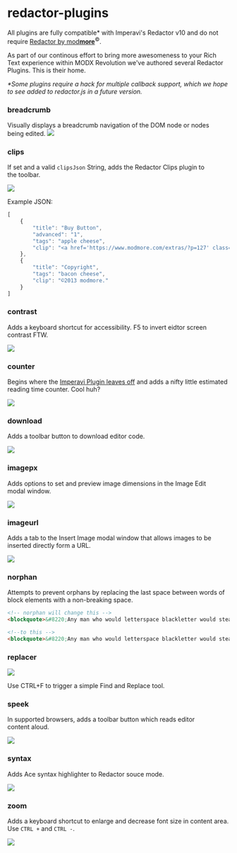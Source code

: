 # redactor-plugins
All plugins are fully compatible* with Imperavi's Redactor v10 and do not require [Redactor by mod<b>more</b>](https://www.modmore.com/extras/redactor/)<sup>&copy;</sup>.

As part of our continous effort to bring more awesomeness to your Rich Text experience within MODX Revolution we've authored several Redactor Plugins. This is their&nbsp;home.

_*Some plugins require a hack for multiple callback support, which we hope to see added to redactor.js in a future&nbsp;version._


### breadcrumb
Visually displays a breadcrumb navigation of the DOM node or nodes being&nbsp;edited.
![](http://cl.ly/image/2p1g402h0S0z/Screen%20Shot%202015-02-12%20at%205.40.36%20PM.png)

### clips
If set and a valid `clipsJson` String, adds the Redactor Clips plugin to the&nbsp;toolbar.

![](http://cl.ly/image/1J273u41243I/Screen%20Shot%202015-02-12%20at%205.38.14%20PM.png)

Example JSON:
```js
[
    {
        "title": "Buy Button",
        "advanced": "1",
        "tags": "apple cheese",
        "clip": "<a href='https://www.modmore.com/extras/?p=127' class='buy'>Buy this product now</a>."
    },
    {
        "title": "Copyright",
        "tags": "bacon cheese",
        "clip": "©2013 modmore."
    }
]
```

### contrast
Adds a keyboard shortcut for accessibility. F5 to invert eidtor screen contrast&nbsp;FTW.

![](http://cl.ly/image/2K181k0d3I0M/Screen%20Shot%202015-02-12%20at%205.39.55%20PM.png)

### counter
Begins where the [Imperavi Plugin leaves off](http://imperavi.com/redactor/plugins/counter/) and adds a nifty little estimated reading time counter. Cool&nbsp;huh?

![](http://cl.ly/image/1s3l2r021233/Screen%20Shot%202015-02-12%20at%205.39.22%20PM.png)

### download
Adds a toolbar button to download editor&nbsp;code.

![](http://cl.ly/image/010C2j220837/Screen%20Shot%202015-02-12%20at%205.37.42%20PM.png)

### imagepx
Adds options to set and preview image dimensions in the Image Edit modal&nbsp;window.

![](http://cl.ly/image/3E0p0s2g0p2n/Screen%20Shot%202015-02-12%20at%205.37.19%20PM.png)

### imageurl
Adds a tab to the Insert Image modal window that allows images to be inserted directly form a URL.

![](http://j4p.us/image/2u3W3G1N342G/Screen%20Shot%202015-12-06%20at%2011.05.47%20AM.png)

### norphan
Attempts to prevent orphans by replacing the last space between words of block elements with a non-breaking&nbsp;space.

```html
<!-- norphan will change this -->
<blockquote>&#8220;Any man who would letterspace blackletter would steal sheep&#8221;.</blockquote>

<!--to this -->
<blockquote>&#8220;Any man who would letterspace blackletter would steal&nbsp;sheep&#8221;.</blockquote>
```

### replacer
![](http://cl.ly/image/0Q102l1J3r1R/Screen%20Shot%202015-02-12%20at%205.32.14%20PM.png)

Use CTRL+F to trigger a simple Find and Replace&nbsp;tool.

### speek
In supported browsers, adds a toolbar button which reads editor content&nbsp;aloud.

![](http://cl.ly/image/19121H0l2e3Y/Screen%20Shot%202015-02-12%20at%205.31.30%20PM.png)

### syntax
Adds Ace syntax highlighter to Redactor souce&nbsp;mode.

![](http://cl.ly/image/3R02103Z3k1v/Screen%20Shot%202015-02-12%20at%205.31.10%20PM.png)

### zoom 
Adds a keyboard shortcut to enlarge and decrease font size in content area. Use `CTRL +` and `CTRL -`.

![](http://jpdevries.s3.amazonaws.com/temp/Screen%20Shot%202015-02-13%20at%203.02.04%20AM.png)